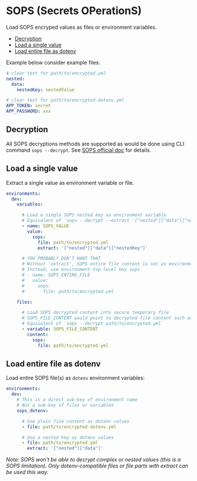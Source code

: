 # SOPS (Secrets OPerationS)

Load SOPS encryped values as files or environment variables.

- [Decryption](#decryption)
- [Load a single value](#load-a-single-value)
- [Load entire file as dotenv](#load-entire-file-as-dotenv)

Example below consider example files:

```yml
# clear text for path/to/encrypted.yml
nested:
  data:
    nestedKey: nestedValue
```

```yml
# clear text for path/to/encrypted-dotenv.yml
APP_TOKEN: secret
APP_PASSWORD: xxx
```

## Decryption

All SOPS decryptions methods are supported as would be done using CLI command `sops --decrypt`. See [SOPS official doc](https://github.com/getsops/sops) for details. 

## Load a single value

Extract a single value as environment variable or file.

```yml
environments: 
  dev:
    variables:

      # Load a single SOPS nested key as environment variable
      # Equivalent of `sops --decrypt --extract '["nested"]["data"]["nestedKey"]' path/to/encrypted.yml`
      - name: SOPS_VALUE
        value:
          sops:
            file: path/to/encrypted.yml
            extract: '["nested"]["data"]["nestedKey"]'

      # YOU PROBABLY DON'T WANT THAT
      # Without 'extract', SOPS entire file content is set as environment variable
      # Instead, use environment top-level key sops
      # - name: SOPS_ENTIRE_FILE
      #   value:
      #     sops:
      #       file: path/to/encrypted.yml

    files:

      # Load SOPS decrypted content into secure temporary file
      # SOPS_FILE_CONTENT would point to decrypted file content such as SOPS_FILE_CONTENT=/run/...
      # Equivalent of `sops --decrypt path/to/encrypted.yml`
      - variable: SOPS_FILE_CONTENT
        content:
          sops:
            file: path/to/encrypted.yml
```

## Load entire file as dotenv

Load entire SOPS file(s) as `dotenv` environment variables:

```yml
environments: 
  dev:
    # This is a direct sub-key of environment name
    # Not a sub-key of files or variables
    sops_dotenv:

      # Use plain file content as dotenv values
      - file: path/to/encrypted-dotenv.yml

      # Use a nested key as dotenv values 
      - file: path/to/encrypted.yml
        extract: '["nested"]["data"]'

```

_Note: SOPS won't be able to decrypt complex or nested values (this is a SOPS limitation). Only dotenv-compatible files or file parts with extract can be used this way._


